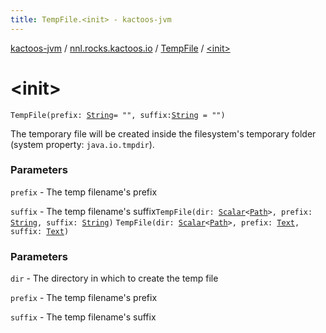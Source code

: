 ```yaml
---
title: TempFile.<init> - kactoos-jvm
---
```


[kactoos-jvm](../../index.html) / [nnl.rocks.kactoos.io](../index.html) / [TempFile](index.html) / [&lt;init&gt;](./-init-.html)

# &lt;init&gt;

`TempFile(prefix: `[`String`](https://kotlinlang.org/api/latest/jvm/stdlib/kotlin/-string/index.html)` = "", suffix: `[`String`](https://kotlinlang.org/api/latest/jvm/stdlib/kotlin/-string/index.html)` = "")`

The temporary file will be created inside the filesystem's
temporary folder (system property: `java.io.tmpdir`).

### Parameters

`prefix` - The temp filename's prefix

`suffix` - The temp filename's suffix`TempFile(dir: `[`Scalar`](../../nnl.rocks.kactoos/-scalar/index.html)`<`[`Path`](http://docs.oracle.com/javase/8/docs/api/java/nio/file/Path.html)`>, prefix: `[`String`](https://kotlinlang.org/api/latest/jvm/stdlib/kotlin/-string/index.html)`, suffix: `[`String`](https://kotlinlang.org/api/latest/jvm/stdlib/kotlin/-string/index.html)`)`
`TempFile(dir: `[`Scalar`](../../nnl.rocks.kactoos/-scalar/index.html)`<`[`Path`](http://docs.oracle.com/javase/8/docs/api/java/nio/file/Path.html)`>, prefix: `[`Text`](../../nnl.rocks.kactoos/-text/index.html)`, suffix: `[`Text`](../../nnl.rocks.kactoos/-text/index.html)`)`

### Parameters

`dir` - The directory in which to create the temp file

`prefix` - The temp filename's prefix

`suffix` - The temp filename's suffix